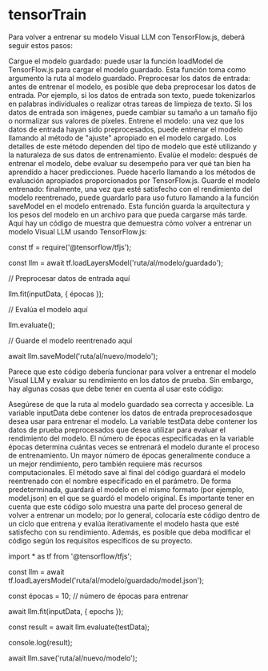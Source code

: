 # tensorTrain
Para volver a entrenar su modelo Visual LLM con TensorFlow.js, deberá seguir estos pasos:

Cargue el modelo guardado: puede usar la función loadModel de TensorFlow.js para cargar el modelo guardado. Esta función toma como argumento la ruta al modelo guardado.
Preprocesar los datos de entrada: antes de entrenar el modelo, es posible que deba preprocesar los datos de entrada. Por ejemplo, si los datos de entrada son texto, puede tokenizarlos en palabras individuales o realizar otras tareas de limpieza de texto. Si los datos de entrada son imágenes, puede cambiar su tamaño a un tamaño fijo o normalizar sus valores de píxeles.
Entrene el modelo: una vez que los datos de entrada hayan sido preprocesados, puede entrenar el modelo llamando al método de "ajuste" apropiado en el modelo cargado. Los detalles de este método dependen del tipo de modelo que esté utilizando y la naturaleza de sus datos de entrenamiento.
Evalúe el modelo: después de entrenar el modelo, debe evaluar su desempeño para ver qué tan bien ha aprendido a hacer predicciones. Puede hacerlo llamando a los métodos de evaluación apropiados proporcionados por TensorFlow.js.
Guarde el modelo entrenado: finalmente, una vez que esté satisfecho con el rendimiento del modelo reentrenado, puede guardarlo para uso futuro llamando a la función saveModel en el modelo entrenado. Esta función guarda la arquitectura y los pesos del modelo en un archivo para que pueda cargarse más tarde.
Aquí hay un código de muestra que demuestra cómo volver a entrenar un modelo Visual LLM usando TensorFlow.js:

const tf = require('@tensorflow/tfjs');

const llm = await tf.loadLayersModel('ruta/al/modelo/guardado');

// Preprocesar datos de entrada aquí

llm.fit(inputData, { épocas });

// Evalúa el modelo aquí

llm.evaluate();

// Guarde el modelo reentrenado aquí

await llm.saveModel('ruta/al/nuevo/modelo');


Parece que este código debería funcionar para volver a entrenar el modelo Visual LLM y evaluar su rendimiento en los datos de prueba. Sin embargo, hay algunas cosas que debe tener en cuenta al usar este código:

Asegúrese de que la ruta al modelo guardado sea correcta y accesible.
La variable inputData debe contener los datos de entrada preprocesados ​​que desea usar para entrenar el modelo.
La variable testData debe contener los datos de prueba preprocesados ​​que desea utilizar para evaluar el rendimiento del modelo.
El número de épocas especificadas en la variable épocas determina cuántas veces se entrenará el modelo durante el proceso de entrenamiento. Un mayor número de épocas generalmente conduce a un mejor rendimiento, pero también requiere más recursos computacionales.
El método save al final del código guardará el modelo reentrenado con el nombre especificado en el parámetro. De forma predeterminada, guardará el modelo en el mismo formato (por ejemplo, model.json) en el que se guardó el modelo original.
Es importante tener en cuenta que este código solo muestra una parte del proceso general de volver a entrenar un modelo; por lo general, colocaría este código dentro de un ciclo que entrena y evalúa iterativamente el modelo hasta que esté satisfecho con su rendimiento. Además, es posible que deba modificar el código según los requisitos específicos de su proyecto.

import * as tf from '@tensorflow/tfjs';

const llm = await tf.loadLayersModel('ruta/al/modelo/guardado/model.json');

const épocas = 10; // número de épocas para entrenar

await llm.fit(inputData, { epochs });

const result = await llm.evaluate(testData);

console.log(result);

await llm.save('ruta/al/nuevo/modelo');

